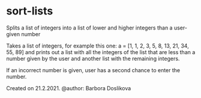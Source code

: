 # sort-lists
Splits a list of integers into a list of lower and higher integers than a user-given number

Takes a list of integers, for example this one:
a = [1, 1, 2, 3, 5, 8, 13, 21, 34, 55, 89]
and prints out a list with all the integers of the list
that are less than a number given by the user
and another list with the remaining integers.

If an incorrect number is given,
user has a second chance to enter the number.

Created on 21.2.2021. @author: Barbora Doslikova
